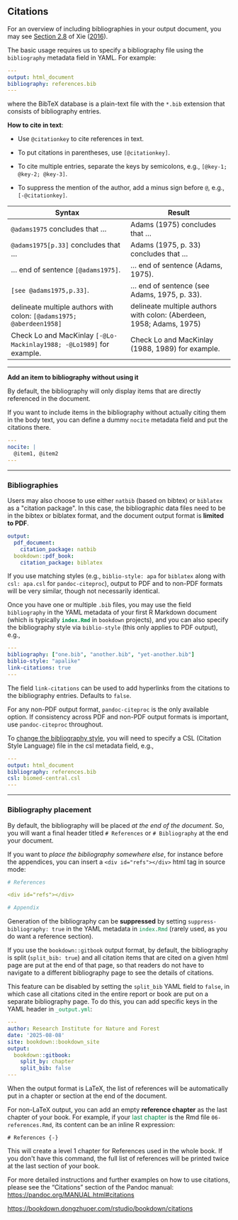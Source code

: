 ## Citations

For an overview of including bibliographies in your output document, you may see [Section 2.8](https://bookdown.org/yihui/bookdown/citations.html) of Xie ([2016](https://bookdown.org/yihui/rmarkdown-cookbook/bibliography.html#ref-bookdown2016)). 

The basic usage requires us to specify a bibliography file using the `bibliography` metadata field in YAML. For example:

```yml
---
output: html_document
bibliography: references.bib  
---
```

where the BibTeX database is a plain-text file with the `*.bib` extension that consists of bibliography entries.

**How to cite in text**:

- Use `@citationkey` to cite references in text.

- To put citations in parentheses, use `[@citationkey]`.

- To cite multiple entries, separate the keys by semicolons, e.g., `[@key-1; @key-2; @key-3]`. 

- To suppress the mention of the author, add a minus sign before `@`, e.g., `[-@citationkey]`.

| Syntax                                                       | Result                                                       |
| ------------------------------------------------------------ | ------------------------------------------------------------ |
| `@adams1975` concludes that …                                | Adams (1975) concludes that …                                |
| `@adams1975[p.33]` concludes that …                          | Adams (1975, p. 33) concludes that …                         |
| … end of sentence `[@adams1975]`.                            | … end of sentence (Adams, 1975).                             |
| `[see @adams1975,p.33]`.                                     | … end of sentence (see Adams, 1975, p. 33).                  |
| delineate multiple authors with colon: `[@adams1975; @aberdeen1958]` | delineate multiple authors with colon: (Aberdeen, 1958; Adams, 1975) |
| Check Lo and MacKinlay `[-@Lo-Mackinlay1988; -@Lo1989]` for example. | Check Lo and MacKinlay (1988, 1989) for example.             |

--------------------------------------------------------------------------------

**Add an item to bibliography without using it**

By default, the bibliography will only display items that are directly referenced in the document. 

If you want to include items in the bibliography without actually citing them in the body text, you can define a dummy `nocite` metadata field and put the citations there.

```yml
---
nocite: |
  @item1, @item2
---
```

--------------------------------------------------------------------------------

### Bibliographies


Users may also choose to use either `natbib` (based on bibtex) or `biblatex` as a "citation package". 
In this case, the bibliographic data files need to be in the bibtex or biblatex format, and the document output format is **limited to PDF**. 

````yml
output:
  pdf_document:
    citation_package: natbib
  bookdown::pdf_book:
    citation_package: biblatex
````

If you use matching styles (e.g., `biblio-style: apa` for `biblatex` along with `csl: apa.csl` for `pandoc-citeproc`), output to PDF and to non-PDF formats will be very similar, though not necessarily identical.

Once you have one or multiple `.bib` files, you may use the field `bibliography` in the YAML metadata of your first R Markdown document (which is typically <span style='color:#008B45'>**`index.Rmd`**</span> in `bookdown` projects), and you can also specify the bibliography style via `biblio-style` (this only applies to PDF output), e.g.,

````yml
---
bibliography: ["one.bib", "another.bib", "yet-another.bib"]
biblio-style: "apalike"
link-citations: true
---
````

The field `link-citations` can be used to add hyperlinks from the citations to the bibliography entries. Defaults to `false`.

For any non-PDF output format, `pandoc-citeproc` is the only available option. If consistency across PDF and non-PDF output formats is important, use `pandoc-citeproc` throughout.

To [change the bibliography style](https://bookdown.org/yihui/rmarkdown-cookbook/bibliography.html#changing-citation-style), you will need to specify a CSL (Citation Style Language) file in the csl metadata field, e.g.,

````yml
---
output: html_document
bibliography: references.bib  
csl: biomed-central.csl
---
````

--------------------------------------------------------------------------------

### Bibliography placement

By default, the bibliography will be placed *at the end of the document*. So, you will want a final header titled `# References` or `# Bibliography` at the end your document.

If you want to *place the bibliography somewhere else*, for instance before the appendices, you can insert a `<div id="refs"></div>` html tag in source mode:

````yml
# References

<div id="refs"></div>

# Appendix
````

Generation of the bibliography can be **suppressed** by setting `suppress-bibliography: true` in the YAML metadata in <span style='color:#008B45'>`index.Rmd`</span> (rarely used, as you do want a reference section).

If you use the `bookdown::gitbook` output format, by default, the bibliography is split (`split_bib: true`) and all citation items that are cited on a given html page are put at the end of that page, so that readers do not have to navigate to a different bibliography page to see the details of citations. 

This feature can be disabled by setting the `split_bib` YAML field to `false`, in which case all citations cited in the entire report or book are put on a separate bibliography page. To do this, you can add specific keys in the YAML header in <span style='color:#008B45'>`_output.yml`</span>:

````yml
---
author: Research Institute for Nature and Forest
date: '2025-08-08'
site: bookdown::bookdown_site
output:
  bookdown::gitbook:
    split_by: chapter
    split_bib: false
---
````

When the output format is LaTeX, the list of references will be automatically put in a chapter or section at the end of the document. 

For non-LaTeX output, you can add an empty **reference chapter** as the last chapter of your book. For example, if your <span style='color:#008B45'>last chapter</span> is the Rmd file `06-references.Rmd`, its content can be an inline R expression:

```markdownr
# References {-}
```

This will create a level 1 chapter for References used in the whole book. If you don't have this command, the full list of references will be printed twice at the last section of your book.

For more detailed instructions and further examples on how to use citations, please see the “Citations” section of the Pandoc manual: <https://pandoc.org/MANUAL.html#citations>

<https://bookdown.dongzhuoer.com/rstudio/bookdown/citations>




